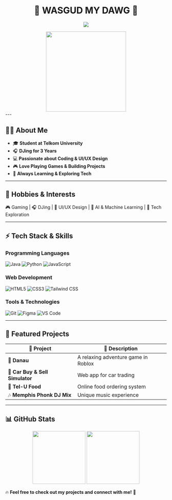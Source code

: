 <h1 align="center">🚀 WASGUD MY DAWG 🥷</h1>

<p align="center">
  <img src="https://readme-typing-svg.herokuapp.com?color=00FFFF&size=22&center=true&vCenter=true&width=500&lines=Tech+Enthusiast;Web+Developer;DJ;Gamer+%26+Music+Lover;Exploring+New+Technologies;Newbie+Music+Producer" />
</p>
<div align="center">
  <img height="250" src="https://media1.tenor.com/m/gOvMvFxuMnQAAAAC/hutao-dance.gif"  />
</div>
---

## 🧑‍💻 **About Me**
- 🎓 **Student at Telkom University**
- 🎧 **DJing for 3 Years**
- 💻 **Passionate about Coding & UI/UX Design**
- 🎮 **Love Playing Games & Building Projects**
- 🌟 **Always Learning & Exploring Tech**

---

## 🎵 **Hobbies & Interests**
🎮 Gaming | 🎧 DJing | 🎨 UI/UX Design | 🤖 AI & Machine Learning | 🚀 Tech Exploration

---

## ⚡ **Tech Stack & Skills**

### **Programming Languages**
![Java](https://img.shields.io/badge/Java-ED8B00?style=for-the-badge&logo=java&logoColor=white)
![Python](https://img.shields.io/badge/Python-3776AB?style=for-the-badge&logo=python&logoColor=white)
![JavaScript](https://img.shields.io/badge/JavaScript-F7DF1E?style=for-the-badge&logo=javascript&logoColor=black)

### **Web Development**
![HTML5](https://img.shields.io/badge/HTML5-E34F26?style=for-the-badge&logo=html5&logoColor=white)
![CSS3](https://img.shields.io/badge/CSS3-1572B6?style=for-the-badge&logo=css3&logoColor=white)
![Tailwind CSS](https://img.shields.io/badge/TailwindCSS-38B2AC?style=for-the-badge&logo=tailwind-css&logoColor=white)

### **Tools & Technologies**
![Git](https://img.shields.io/badge/Git-F05032?style=for-the-badge&logo=git&logoColor=white)
![Figma](https://img.shields.io/badge/Figma-F24E1E?style=for-the-badge&logo=figma&logoColor=white)
![VS Code](https://img.shields.io/badge/VSCode-007ACC?style=for-the-badge&logo=visual-studio-code&logoColor=white)

---

## 📂 **Featured Projects**
| 🚀 Project | 📝 Description |
|-----------|--------------|
| 🌊 **Danau** | A relaxing adventure game in Roblox |
| 🚗 **Car Buy & Sell Simulator** | Web app for car trading |
| 🍔 **Tel-U Food** | Online food ordering system |
| 🎶 **Memphis Phonk DJ Mix** | Unique music experience |

---

## 📊 **GitHub Stats**

<p align="center">
  <img src="https://github-readme-stats.vercel.app/api?username=Radiv0317&show_icons=true&theme=radical" height="165"/>
  <img src="https://github-readme-stats.vercel.app/api/top-langs/?username=Radiv0317&layout=compact&theme=radical" height="165"/>
</p>


🔥 **Feel free to check out my projects and connect with me!** 🚀
